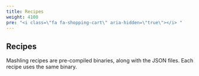 ```yaml
---
title: Recipes
weight: 4100
pre: "<i class=\"fa fa-shopping-cart\" aria-hidden=\"true\"></i> "
---
```


## Recipes

Mashling recipes are pre-compiled binaries, along with the JSON files. Each recipe uses the same binary.